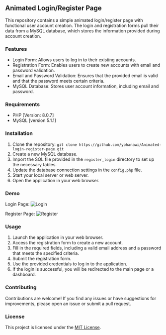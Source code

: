 ## Animated Login/Register Page

This repository contains a simple animated login/register page with functional user account creation. The login and registration forms pull their data from a MySQL database, which stores the information provided during account creation.

### Features

- Login Form: Allows users to log in to their existing accounts.
- Registration Form: Enables users to create new accounts with email and password validation.
- Email and Password Validation: Ensures that the provided email is valid and that the password meets certain criteria.
- MySQL Database: Stores user account information, including email and password.

### Requirements

- PHP [Version: 8.0.7]
- MySQL [version 5.1.1]

### Installation

1. Clone the repository: `git clone https://github.com/yohanawi/Animated-login-register-page.git`
2. Create a new MySQL database.
3. Import the SQL file provided in the `register_login` directory to set up the necessary tables.
4. Update the database connection settings in the `config.php` file.
5. Start your local server or web server.
6. Open the application in your web browser.

### Demo

Login Page:
![Login](https://user-images.githubusercontent.com/86613961/197321919-970ccc72-3ed7-49bf-84ce-a6f5370279f4.png)


Register Page:
![Register](https://user-images.githubusercontent.com/86613961/197321928-8a7d61a5-b519-40cd-a435-08fa13a52c19.png)

### Usage

1. Launch the application in your web browser.
2. Access the registration form to create a new account.
3. Fill in the required fields, including a valid email address and a password that meets the specified criteria.
4. Submit the registration form.
5. Use the provided credentials to log in to the application.
6. If the login is successful, you will be redirected to the main page or a dashboard.

### Contributing

Contributions are welcome! If you find any issues or have suggestions for improvements, please open an issue or submit a pull request.

### License

This project is licensed under the [MIT License](LICENSE).


